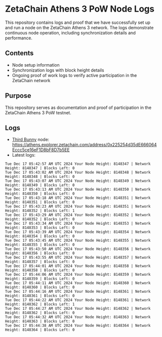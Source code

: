 # ZetaChain Athens 3 PoW Node Logs
This repository contains logs and proof that we have successfully set up and run a node on the ZetaChain Athens 3 network. The logs demonstrate continuous node operation, including synchronization details and performance.

## Contents
- Node setup information
- Synchronization logs with block height details
- Ongoing proof of work logs to verify active participation in the ZetaChain network

## Purpose
This repository serves as documentation and proof of participation in the ZetaChain Athens 3 PoW testnet.

## Logs

- [Third Bunny](https://thirdbunny.xyz/) node: https://athens.explorer.zetachain.com/address/0x225254d35dE666064Eccc5ce16eF1D8bF8D7b5EE
- Latest logs:
```
Tue Dec 17 05:42:57 AM UTC 2024 Your Node Height: 8148347 | Network Height: 8148347 | Blocks Left: 0
Tue Dec 17 05:43:02 AM UTC 2024 Your Node Height: 8148348 | Network Height: 8148348 | Blocks Left: 0
Tue Dec 17 05:43:07 AM UTC 2024 Your Node Height: 8148349 | Network Height: 8148349 | Blocks Left: 0
Tue Dec 17 05:43:13 AM UTC 2024 Your Node Height: 8148350 | Network Height: 8148350 | Blocks Left: 0
Tue Dec 17 05:43:18 AM UTC 2024 Your Node Height: 8148351 | Network Height: 8148351 | Blocks Left: 0
Tue Dec 17 05:43:23 AM UTC 2024 Your Node Height: 8148351 | Network Height: 8148352 | Blocks Left: 1
Tue Dec 17 05:43:29 AM UTC 2024 Your Node Height: 8148352 | Network Height: 8148352 | Blocks Left: 0
Tue Dec 17 05:43:34 AM UTC 2024 Your Node Height: 8148353 | Network Height: 8148353 | Blocks Left: 0
Tue Dec 17 05:43:39 AM UTC 2024 Your Node Height: 8148354 | Network Height: 8148354 | Blocks Left: 0
Tue Dec 17 05:43:45 AM UTC 2024 Your Node Height: 8148355 | Network Height: 8148355 | Blocks Left: 0
Tue Dec 17 05:43:50 AM UTC 2024 Your Node Height: 8148356 | Network Height: 8148356 | Blocks Left: 0
Tue Dec 17 05:43:55 AM UTC 2024 Your Node Height: 8148357 | Network Height: 8148357 | Blocks Left: 0
Tue Dec 17 05:44:01 AM UTC 2024 Your Node Height: 8148358 | Network Height: 8148358 | Blocks Left: 0
Tue Dec 17 05:44:06 AM UTC 2024 Your Node Height: 8148359 | Network Height: 8148359 | Blocks Left: 0
Tue Dec 17 05:44:11 AM UTC 2024 Your Node Height: 8148360 | Network Height: 8148360 | Blocks Left: 0
Tue Dec 17 05:44:16 AM UTC 2024 Your Node Height: 8148361 | Network Height: 8148361 | Blocks Left: 0
Tue Dec 17 05:44:22 AM UTC 2024 Your Node Height: 8148361 | Network Height: 8148362 | Blocks Left: 1
Tue Dec 17 05:44:27 AM UTC 2024 Your Node Height: 8148362 | Network Height: 8148362 | Blocks Left: 0
Tue Dec 17 05:44:32 AM UTC 2024 Your Node Height: 8148363 | Network Height: 8148363 | Blocks Left: 0
Tue Dec 17 05:44:38 AM UTC 2024 Your Node Height: 8148364 | Network Height: 8148364 | Blocks Left: 0
```
